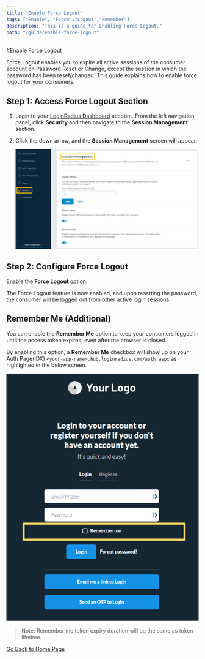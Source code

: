 ```yaml
---
title: "Enable Force Logout"
tags: ["Enable", "Force","Logout","Remember"]
description: "This is a guide for Enabling Force Logout."
path: "/guide/enable-force-logout"
---
```

#Enable Force Logout
 
Force Logout enables you to expire all active sessions of the consumer account on Password Reset or Change, except the session in which the password has been reset/changed. This guide explains how to enable force logout for your consumers.

## Step 1: Access Force Logout Section

1. Login to your [LoginRadius Dashboard](https://dashboard.loginradius.com/dashboard) account. From the left navigation panel, click **Security** and then navigate to the **Session Management** section. 

2. Click the down arrow, and the **Session Management** screen will appear.

   ![alt_text](./../../assets/blog-common/session-management-settings.png "image_tooltip")

## Step 2: Configure Force Logout

Enable the **Force Logout** option. 

The Force Logout feature is now enabled, and upon resetting the password, the consumer will be logged out from other active login sessions.


## Remember Me (Additional) 

You can enable the **Remember Me** option to keep your consumers logged in until the access token expires, even after the browser is closed.

By enabling this option, a **Remember Me** checkbox will show up on your Auth Page(IDX) `<your-app-name>.hub.loginradius.com/auth.aspx` as highlighted in the below screen.

![alt_text](images/remember-me.png "image_tooltip")

> Note: Remember me token expiry duration will be the same as token lifetime.


[Go Back to Home Page](/)


